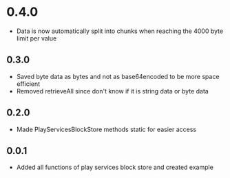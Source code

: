 # 0.4.0

* Data is now automatically split into chunks when reaching the 4000 byte limit per value

## 0.3.0

* Saved byte data as bytes and not as base64encoded to be more space efficient
* Removed retrieveAll since don't know if it is string data or byte data

## 0.2.0

* Made PlayServicesBlockStore methods static for easier access

## 0.0.1

* Added all functions of play services block store and created example
